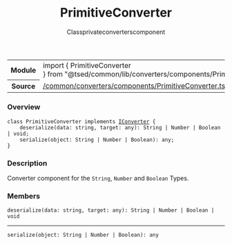 
<header class="symbol-info-header"><h1 id="primitiveconverter">PrimitiveConverter</h1><label class="symbol-info-type-label class">Class</label><label class="api-type-label private" title="private">private</label><label class="api-type-label converters" title="converters">converters</label><label class="api-type-label component" title="component">component</label></header>
<!-- summary -->
<section class="symbol-info"><table class="is-full-width"><tbody><tr><th>Module</th><td><div class="lang-typescript"><span class="token keyword">import</span> { PrimitiveConverter }&nbsp;<span class="token keyword">from</span>&nbsp;<span class="token string">"@tsed/common/lib/converters/components/PrimitiveConverter"</span></div></td></tr><tr><th>Source</th><td><a href="https://github.com/Romakita/ts-express-decorators/blob/v4.0.0/src//common/converters/components/PrimitiveConverter.ts#L0-L0">/common/converters/components/PrimitiveConverter.ts</a></td></tr></tbody></table></section>
<!-- overview -->


### Overview


<pre><code class="typescript-lang "><span class="token keyword">class</span> PrimitiveConverter <span class="token keyword">implements</span> <a href="#api/common/converters/iconverter"><span class="token">IConverter</span></a> <span class="token punctuation">{</span>
    <span class="token function">deserialize</span><span class="token punctuation">(</span>data<span class="token punctuation">:</span> <span class="token keyword">string</span><span class="token punctuation">,</span> target<span class="token punctuation">:</span> <span class="token keyword">any</span><span class="token punctuation">)</span><span class="token punctuation">:</span> String | Number | Boolean | <span class="token keyword">void</span><span class="token punctuation">;</span>
    <span class="token function">serialize</span><span class="token punctuation">(</span>object<span class="token punctuation">:</span> String | Number | Boolean<span class="token punctuation">)</span><span class="token punctuation">:</span> <span class="token keyword">any</span><span class="token punctuation">;</span>
<span class="token punctuation">}</span></code></pre>


<!-- Parameters -->

<!-- Description -->


### Description

Converter component for the `String`, `Number` and `Boolean` Types.

<!-- Members -->







### Members



<div class="method-overview">
<pre><code class="typescript-lang "><span class="token function">deserialize</span><span class="token punctuation">(</span>data<span class="token punctuation">:</span> <span class="token keyword">string</span><span class="token punctuation">,</span> target<span class="token punctuation">:</span> <span class="token keyword">any</span><span class="token punctuation">)</span><span class="token punctuation">:</span> String | Number | Boolean | <span class="token keyword">void</span></code></pre>
</div>




<hr/>



<div class="method-overview">
<pre><code class="typescript-lang "><span class="token function">serialize</span><span class="token punctuation">(</span>object<span class="token punctuation">:</span> String | Number | Boolean<span class="token punctuation">)</span><span class="token punctuation">:</span> <span class="token keyword">any</span></code></pre>
</div>








